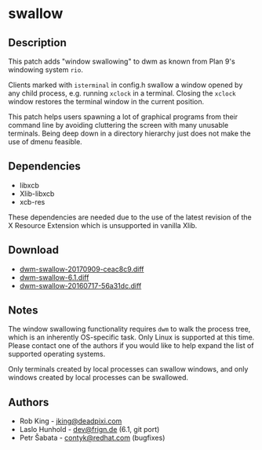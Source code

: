 swallow
=======

Description
-----------

This patch adds "window swallowing" to dwm as known from Plan 9's windowing
system `rio`.

Clients marked with `isterminal` in config.h swallow a window opened by
any child process, e.g. running `xclock` in a terminal.
Closing the `xclock` window restores the terminal window in the current
position.

This patch helps users spawning a lot of graphical programs from their
command line by avoiding cluttering the screen with many unusable terminals.
Being deep down in a directory hierarchy just does not make the use of
dmenu feasible.

Dependencies
------------

* libxcb
* Xlib-libxcb
* xcb-res

These dependencies are needed due to the use of the latest revision of the X
Resource Extension which is unsupported in vanilla Xlib.

Download
--------

* [dwm-swallow-20170909-ceac8c9.diff](dwm-swallow-20170909-ceac8c9.diff)
* [dwm-swallow-6.1.diff](dwm-swallow-6.1.diff)
* [dwm-swallow-20160717-56a31dc.diff](dwm-swallow-20160717-56a31dc.diff)

Notes
-----

The window swallowing functionality requires `dwm` to walk the process tree,
which is an inherently OS-specific task. Only Linux is supported at this time.
Please contact one of the authors if you would like to help expand the list
of supported operating systems.

Only terminals created by local processes can swallow windows, and only
windows created by local processes can be swallowed.

Authors
-------

* Rob King - <jking@deadpixi.com>
* Laslo Hunhold - <dev@frign.de> (6.1, git port)
* Petr Šabata - <contyk@redhat.com> (bugfixes)
